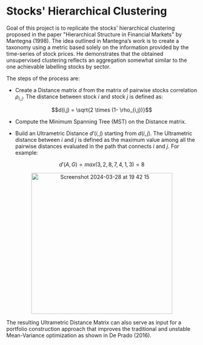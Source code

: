 # Stocks' Hierarchical Clustering

Goal of this project is to replicate the stocks' hierarchical clustering proposed in the paper "Hierarchical Structure in Financial Markets" by Mantegna (1998).
The idea outlined in Mantegna’s work is to create a taxonomy using a metric based solely on the
information provided by the time-series of stock prices. He demonstrates that the obtained unsupervised clustering
reflects an aggregation somewhat similar to the one achievable labelling stocks by sector.

The steps of the process are:
- Create a Distance matrix $d$ from the matrix of pairwise stocks correlation $\rho_{i,j}$. The distance between stock $i$ and stock $j$ is defined as: 

$$d(i,j) = \sqrt{2 \times (1- \rho_{i,j})}$$

- Compute the Minimum Spanning Tree (MST) on the Distance matrix.

- Build an Ultrametric Distance $d'(i,j)$ starting from $d(i,j)$. The Ultrametric distance between $i$ and $j$ is defined as the maximum value among all the pairwise distances evaluated in the path that connects $i$ and $j$. For example:

$$d'(A,G)=max(3,2,8,7,4,1,3)=8$$

<p align="center">
<img width="372" alt="Screenshot 2024-03-28 at 19 42 15" src="https://github.com/vcnzbrgd/Stocks-Hierarchical-Clustering/assets/127797045/0218708f-10ba-46a6-8515-6522cdf90f7c">
</p>

The resulting Ultrametric Distance Matrix can also serve as input for a portfolio construction approach that improves the traditional and unstable Mean-Variance optimization as shown in De Prado (2016).
